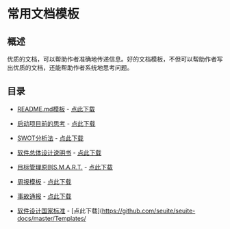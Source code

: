 # 常用文档模板

## 概述

优质的文档，可以帮助作者准确地传递信息。好的文档模板，不但可以帮助作者写出优质的文档，还能帮助作者系统地思考问题。

## 目录

- [README.md模板](/Templates/README-Template) - [点此下载](https://raw.githubusercontent.com/seuite/seuite-docs/master/Templates//README-Template)

- [启动项目前的思考](/Templates/BeforeProject) - [点此下载](https://raw.githubusercontent.com/seuite/seuite-docs/master/Templates/BeforeProject)

- [SWOT分析法](/Templates/SWOT) - [点此下载](https://raw.githubusercontent.com/seuite/seuite-docs/master/Templates/SWOT)

- [软件总体设计说明书](/Templates/SoftWareManual) - [点此下载](https://raw.githubusercontent.com/seuite/seuite-docs/master/Templates/SoftWareManual)

- [目标管理原则S.M.A.R.T.](/Templates/SMART) - [点此下载](https://raw.githubusercontent.com/seuite/seuite-docs/master/Templates/SMART)

- [周报模板](/Templates/WeeklyReport) - [点此下载](https://raw.githubusercontent.com/seuite/seuite-docs/master/Templates/WeeklyReport)

- [事故通报](/Templates/AccidentNotification) - [点此下载](https://raw.githubusercontent.com/seuite/seuite-docs/master/Templates/AccidentNotification.md)

- [软件设计国家标准](/arch/软件设计国家标准GB8567-88) - [点此下载](https://github.com/seuite/seuite-docs/master/Templates/